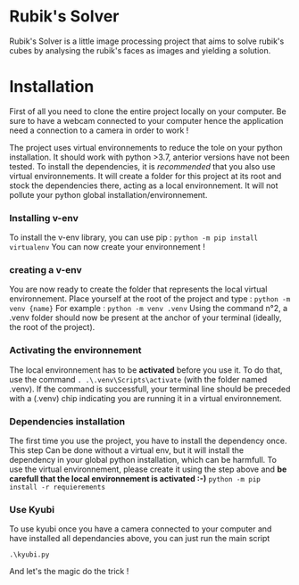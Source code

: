 # Rubik's Solver

Rubik's Solver is a little image processing project that aims to solve rubik's cubes by analysing the rubik's faces as images and yielding a solution.

# Installation

First of all you need to clone the entire project locally on your computer. Be sure to have a webcam connected to your computer hence the application need a connection to a camera in order to work !

The project uses virtual environnements to reduce the tole on your python installation. It should work with python >3.7, anterior versions have not been tested.
To install the dependencies, it is _recommended_ that you also use virtual environnements. It will create a folder for this project at its root and stock the dependencies there, acting as a local environnement. It will not pollute your python global installation/environnement.

### Installing v-env

To install the v-env library, you can use pip :
```python -m pip install virtualenv```
You can now create your environnement !

### creating a v-env

You are now ready to create the folder that represents the local virtual environnement.
Place yourself at the root of the project and type : ```python -m venv {name}```
For example : ```python -m venv .venv```
Using the command n°2, a .venv folder should now be present at the anchor of your terminal (ideally, the root of the project).

### Activating the environnement

The local environnement has to be __activated__ before you use it.
To do that, use the command ```. .\.venv\Scripts\activate``` (with the folder named .venv).
If the command is successfull, your terminal line should be preceded with a (.venv) chip indicating you are running it in a virtual environnement.

### Dependencies installation

The first time you use the project, you have to install the dependency once.
This step Can be done without a virtual env, but it will install the dependency in your global python installation, which can be harmfull.
To use the virtual environnement, please create it using the step above and __be carefull that the local environnement is activated :-)__
```python -m pip install -r requierements```

### Use Kyubi

To use kyubi once you have a camera connected to your computer and have installed all dependancies above, you can just run the main script

`.\kyubi.py`

And let's the magic do the trick !
